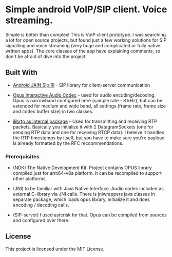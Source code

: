 # Simple android VoIP/SIP client. Voice streaming.

Simple is better than complex!
This is VoIP client prototype. I was searching a lot for open source projects, but found just a few working solutions for SIP signalling and voice streaming (very huge and complicated or fully native written apps). The
core classes of the app have explaining comments, so don't be afraid of dive into the project. 

## Built With

* [Android JAIN Sip RI](https://mvnrepository.com/artifact/javax.sip/android-jain-sip-ri) - SIP library for client-server communication

* [Opus Interactive Audio Codec](http://opus-codec.org/) - used for audio encoding/decoding. Opus is narrowband configured here (sample rate - 8 kHz), but can be extended for medium and wide band, all settings (frame rate, frame size and codec buffer size) in two classes.

* [jlibrtp as internal package](https://sourceforge.net/projects/jlibrtp/) - Used for transmitting and receiving RTP packets. Basically you initialize it with 2 DatagramSockets (one for sending RTP data and one for receiving RTCP data). I beleive it handles the RTP timestamps by itself, but you have to make sure you're payload is already formatted by the RFC reccommendations.

### Prerequisites

* (NDK) The Native Development Kit. Project contains OPUS library compiled just for arm64-v8a platform. It can be recompiled to support other platforms.

* (JNI) to be familiar with Java Native Interface. Audio codec included as external C-library via JNI calls.
There is jniwrappers java classes in separate package, which loads opus library, initialize it and does encoding / decoding calls.

* (SIP-server) I used asterisk for that. Opus can be compiled from sources and configured over there.

## License

This project is licensed under the MIT License.

